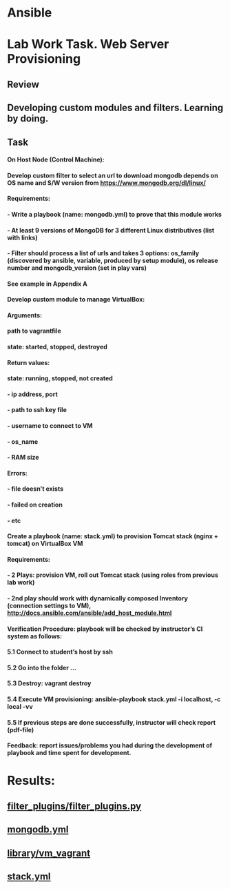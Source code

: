 # Ansible
# Lab Work Task. Web Server Provisioning
## Review
## Developing custom modules and filters. Learning by doing.
## Task
#### On Host Node (Control Machine):
####  Develop custom filter to select an url to download mongodb depends on OS name and S/W version from https://www.mongodb.org/dl/linux/
####  Requirements:
####  - Write a playbook (name: mongodb.yml) to prove that this module works
####  - At least 9 versions of MongoDB for 3 different Linux distributives (list with links)
####  - Filter should process a list of urls and takes 3 options: os_family (discovered by ansible, variable, produced by setup module), os release number and mongodb_version (set in play vars)
####  See example in Appendix A

####   Develop custom module to manage VirtualBox:
####  Arguments: 
####  path to vagrantfile
####  state: started, stopped, destroyed
####  Return values:
####  state: running, stopped, not created
####  - ip address, port
####  - path to ssh key file
####  - username to connect to VM
####  - os_name
####  - RAM size
####  Errors:
####  - file doesn’t exists
####  - failed on creation
####  - etc

####   Create a playbook (name: stack.yml) to provision Tomcat stack (nginx + tomcat) on VirtualBox VM
####  Requirements:
####  - 2 Plays: provision VM, roll out Tomcat stack (using roles from previous lab work)
#### - 2nd play should work with dynamically composed Inventory (connection settings to VM), http://docs.ansible.com/ansible/add_host_module.html

####  Verification Procedure: playbook will be checked by instructor’s CI system as follows:
#### 5.1 Connect to student’s host by ssh
#### 5.2 Go into the folder ...
#### 5.3 Destroy: vagrant destroy
#### 5.4 Execute VM provisioning: ansible-playbook stack.yml -i localhost, -c local -vv 
#### 5.5 If previous steps are done successfully, instructor will check report (pdf-file)
####  Feedback: report issues/problems you had during the development of playbook and time spent for development.

# Results:
## [filter_plugins/filter_plugins.py](https://github.com/aion3181/Ansible/blob/master/day3/filter_plugins/filter_plugins.py)
## [mongodb.yml](https://github.com/aion3181/Ansible/blob/master/day3/mongodb.yml)
## [library/vm_vagrant](https://github.com/aion3181/Ansible/blob/master/day3/library/vm_vagrant)
## [stack.yml](https://github.com/aion3181/Ansible/blob/master/day3/stack.yml)
